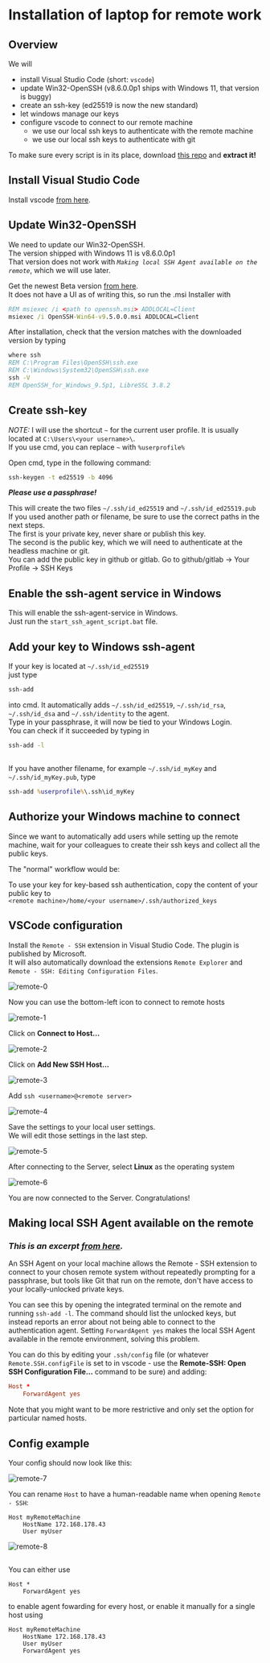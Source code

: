 # Installation of laptop for remote work

## Overview

We will

-   install Visual Studio Code (short: `vscode`)
-   update Win32-OpenSSH (v8.6.0.0p1 ships with Windows 11, that version is buggy)
-   create an ssh-key (ed25519 is now the new standard)
-   let windows manage our keys
-   configure vscode to connect to our remote machine
    -   we use our local ssh keys to authenticate with the remote machine
    -   we use our local ssh keys to authenticate with git

To make sure every script is in its place, download [this repo](github.com/subnetz/WSL-Init/archive/master.zip) and **extract it!**

## Install Visual Studio Code

Install vscode [from here](https://code.visualstudio.com/download).

## Update Win32-OpenSSH

We need to update our Win32-OpenSSH.  
The version shipped with Windows 11 is v8.6.0.0p1  
That version does not work with _`Making local SSH Agent available on the remote`_, which we will use later.

Get the newest Beta version [from here](https://github.com/PowerShell/Win32-OpenSSH/releases).  
It does not have a UI as of writing this, so run the .msi Installer with

```bat
REM msiexec /i <path to openssh.msi> ADDLOCAL=Client
msiexec /i OpenSSH-Win64-v9.5.0.0.msi ADDLOCAL=Client
```

After installation, check that the version matches with the downloaded version by typing

```bat
where ssh
REM C:\Program Files\OpenSSH\ssh.exe
REM C:\Windows\System32\OpenSSH\ssh.exe
ssh -V
REM OpenSSH_for_Windows_9.5p1, LibreSSL 3.8.2
```

## Create ssh-key

_NOTE:_ I will use the shortcut `~` for the current user profile. It is usually located at `C:\Users\<your username>\`.  
If you use cmd, you can replace `~` with `%userprofile%`

Open cmd, type in the following command:

```bat
ssh-keygen -t ed25519 -b 4096
```

**_Please use a passphrase!_**

This will create the two files `~/.ssh/id_ed25519` and `~/.ssh/id_ed25519.pub`  
If you used another path or filename, be sure to use the correct paths in the next steps.  
The first is your private key, never share or publish this key.  
The second is the public key, which we will need to authenticate at the headless machine or git.  
You can add the public key in github or gitlab. Go to github/gitlab -> Your Profile -> SSH Keys

## Enable the ssh-agent service in Windows

This will enable the ssh-agent-service in Windows.  
Just run the `start_ssh_agent_script.bat` file.

## Add your key to Windows ssh-agent

If your key is located at `~/.ssh/id_ed25519`  
just type

```bat
ssh-add
```

into cmd. It automatically adds `~/.ssh/id_ed25519`, `~/.ssh/id_rsa`, `~/.ssh/id_dsa` and `~/.ssh/identity` to the agent.  
Type in your passphrase, it will now be tied to your Windows Login.  
You can check if it succeeded by typing in

```bat
ssh-add -l
```

##

If you have another filename, for example `~/.ssh/id_myKey` and `~/.ssh/id_myKey.pub`, type

```bat
ssh-add %userprofile%\.ssh\id_myKey
```

## Authorize your Windows machine to connect

Since we want to automatically add users while setting up the remote machine, wait for your colleagues to create their ssh keys and collect all the public keys.

The "normal" workflow would be:

To use your key for key-based ssh authentication, copy the content of your public key to  
`<remote machine>/home/<your username>/.ssh/authorized_keys`

## VSCode configuration

Install the `Remote - SSH` extension in Visual Studio Code. The plugin is published by Microsoft.  
It will also automatically download the extensions `Remote Explorer` and `Remote - SSH: Editing Configuration Files`.

![remote-0](./img/remote-0.png)

Now you can use the bottom-left icon to connect to remote hosts

![remote-1](./img/remote-1.png)

Click on **Connect to Host...**

![remote-2](./img/remote-2.png)

Click on **Add New SSH Host...**

![remote-3](./img/remote-3.png)

Add `ssh <username>@<remote server>`

![remote-4](./img/remote-4.png)

Save the settings to your local user settings.  
We will edit those settings in the last step.

![remote-5](./img/remote-5.png)

After connecting to the Server, select **Linux** as the operating system

![remote-6](./img/remote-6.png)

You are now connected to the Server. Congratulations!

## Making local SSH Agent available on the remote

### _**This is an excerpt [from here](https://code.visualstudio.com/docs/remote/troubleshooting).**_

An SSH Agent on your local machine allows the Remote - SSH extension to connect to your chosen remote system without repeatedly prompting for a passphrase, but tools like Git that run on the remote, don't have access to your locally-unlocked private keys.

You can see this by opening the integrated terminal on the remote and running `ssh-add -l`. The command should list the unlocked keys, but instead reports an error about not being able to connect to the authentication agent. Setting `ForwardAgent yes` makes the local SSH Agent available in the remote environment, solving this problem.

You can do this by editing your `.ssh/config` file (or whatever `Remote.SSH.configFile` is set to in vscode - use the **Remote-SSH: Open SSH Configuration File...** command to be sure) and adding:

```conf
Host *
    ForwardAgent yes

```

Note that you might want to be more restrictive and only set the option for particular named hosts.

## Config example

Your config should now look like this:

![remote-7](./img/config-0.png)

You can rename `Host` to have a human-readable name when opening `Remote - SSH`:

```
Host myRemoteMachine
    HostName 172.168.178.43
    User myUser
```

![remote-8](./img/config-1.png)

##

You can either use

```
Host *
    ForwardAgent yes
```

to enable agent fowarding for every host, or enable it manually for a single host using

```
Host myRemoteMachine
    HostName 172.168.178.43
    User myUser
    ForwardAgent yes
```
